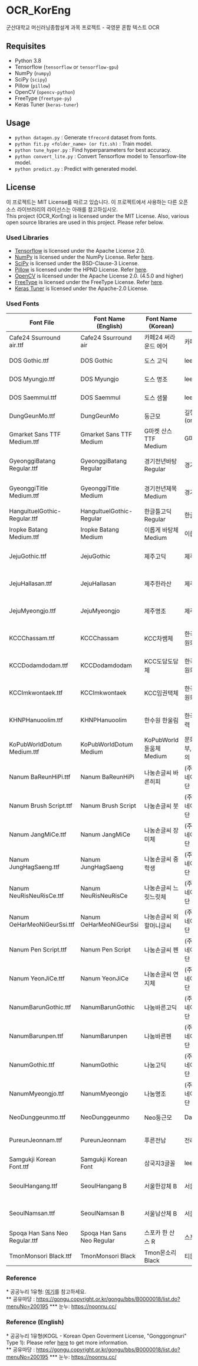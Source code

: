 # OCR_KorEng
군산대학교 머신러닝종합설계 과목 프로젝트 - 국영문 혼합 텍스트 OCR

## Requisites
- Python 3.8
- Tensorflow (`tensorflow` or `tensorflow-gpu`)
- NumPy (`numpy`)
- SciPy (`scipy`)
- Pillow (`pillow`)
- OpenCV (`opencv-python`)
- FreeType (`freetype-py`)
- Keras Tuner (`keras-tuner`)

## Usage
- `python datagen.py` : Generate `tfrecord` dataset from fonts.
- `python fit.py <folder_name> (or fit.sh)` : Train model.
- `python tune_hyper.py` : Find hyperparameters for best accuracy.
- `python convert_lite.py` : Convert Tensorflow model to Tensorflow-lite model.
- `python predict.py` : Predict with generated model. 

## License
이 프로젝트는 MIT License를 따르고 있습니다. 이 프로젝트에서 사용하는 다른 오픈소스 라이브러리의 라이선스는 아래를 참고하십시오.  
This project (OCR_KorEng) is licensed under the MIT License. Also, various open source libraries are used in this project. Please refer below.

### Used Libraries
- [Tensorflow](https://www.tensorflow.org) is licensed under the Apache License 2.0.
- [NumPy](https://numpy.org) is licensed under the NumPy License. Refer [here](https://numpy.org/doc/stable/license.html).
- [SciPy](https://www.scipy.org) is licensed under the BSD-Clause-3 License.
- [Pillow](https://python-pillow.org/) is licensed under the HPND License. Refer [here](https://github.com/python-pillow/Pillow/blob/master/LICENSE).
- [OpenCV](https://opencv.org/) is licensed under the Apache License 2.0. (4.5.0 and higher)
- [FreeType](https://www.freetype.org/) is licensed under the FreeType License. Refer [here](https://gitlab.freedesktop.org/freetype/freetype/-/blob/master/docs/FTL.TXT).
- [Keras Tuner](https://keras-team.github.io/keras-tuner/) is licensed under the Apache-2.0 License.

### Used Fonts
| Font File                      | Font Name (English)        | Font Name (Korean)       | Author                        | License         | From       |
|--------------------------------|----------------------------|--------------------------|-------------------------------|-----------------|------------|
| Cafe24 Ssurround air.ttf       | Cafe24 Ssurround air       | 카페24 써라운드 에어     | 카페24                        | OFL             | 눈누***    |
| DOS Gothic.ttf                 | DOS Gothic                 | 도스 고딕                | leedheo                       | MIT             | 눈누***    |
| DOS Myungjo.ttf                | DOS Myungjo                | 도스 명조                | leedheo                       | MIT             | 눈누***    |
| DOS Saemmul.ttf                | DOS Saemmul                | 도스 샘물                | leedheo                       | MIT             | 눈누***    |
| DungGeunMo.ttf                 | DungGeunMo                 | 둥근모                   | 길형진 (orioncactus)          | Public Domain   | 눈누***    |
| Gmarket Sans TTF Medium.ttf    | Gmarket Sans TTF Medium    | G마켓 산스 TTF Medium    | G마켓                         | OFL             | 눈누***    |
| GyeonggiBatang Regular.ttf     | GyeonggiBatang Regular     | 경기천년바탕 Regular     | 경기도                        | 공공누리 1유형* | 공유마당** |
| GyeonggiTitle Medium.ttf       | GyeonggiTitle Medium       | 경기천년제목 Medium      | 경기도                        | 공공누리 1유형* | 공유마당** |
| HangultuelGothic-Regular.ttf   | HangultuelGothic-Regular   | 한글틀고딕Regular        | 한글마을                      | OFL             | 눈누***    |
| Iropke Batang Medium.ttf       | Iropke Batang Medium       | 이롭게 바탕체 Medium     | 이롭게                        | OFL             | 눈누***    |
| JejuGothic.ttf                 | JejuGothic                 | 제주고딕                 | 제주시                        | 공공누리 1유형* | 공유마당** |
| JejuHallasan.ttf               | JejuHallasan               | 제주한라산               | 제주시                        | 공공누리 1유형* | 공유마당** |
| JejuMyeongjo.ttf               | JejuMyeongjo               | 제주명조                 | 제주시                        | 공공누리 1유형* | 공유마당** |
| KCCChassam.ttf                 | KCCChassam                 | KCC차쌤체                | 한국저작권위원회              | OFL             | 공유마당** |
| KCCDodamdodam.ttf              | KCCDodamdodam              | KCC도담도담체            | 한국저작권위원회              | OFL             | 공유마당** |
| KCCImkwontaek.ttf              | KCCImkwontaek              | KCC임권택체              | 한국저작권위원회              | OFL             | 공유마당** |
| KHNPHanuoolim.ttf              | KHNPHanuoolim              | 한수원 한울림            | 한국수력원자력                | 공공누리 1유형* | 공유마당** |
| KoPubWorldDotum Medium.ttf     | KoPubWorldDotum Medium     | KoPubWorld돋움체 Medium  | 문화체육관광부, 한국출판회의  | 공공누리 1유형* | 공유마당** |
| Nanum BaReunHiPi.ttf           | Nanum BaReunHiPi           | 나눔손글씨 바른히피      | (주)네이버, 재 네이버문화재단 | OFL             | 눈누***    |
| Nanum Brush Script.ttf         | Nanum Brush Script         | 나눔손글씨 붓            | (주)네이버, 재 네이버문화재단 | OFL             | 공유마당** |
| Nanum JangMiCe.ttf             | Nanum JangMiCe             | 나눔손글씨 장미체        | (주)네이버, 재 네이버문화재단 | OFL             | 눈누***    |
| Nanum JungHagSaeng.ttf         | Nanum JungHagSaeng         | 나눔손글씨 중학생        | (주)네이버, 재 네이버문화재단 | OFL             | 눈누***    |
| Nanum NeuRisNeuRisCe.ttf       | Nanum NeuRisNeuRisCe       | 나눔손글씨 느릿느릿체    | (주)네이버, 재 네이버문화재단 | OFL             | 눈누***    |
| Nanum OeHarMeoNiGeurSsi.ttf    | Nanum OeHarMeoNiGeurSsi    | 나눔손글씨 외할머니글씨  | (주)네이버, 재 네이버문화재단 | OFL             | 눈누***    |
| Nanum Pen Script.ttf           | Nanum Pen Script           | 나눔손글씨 펜            | (주)네이버, 재 네이버문화재단 | OFL             | 공유마당** |
| Nanum YeonJiCe.ttf             | Nanum YeonJiCe             | 나눔손글씨 연지체        | (주)네이버, 재 네이버문화재단 | OFL             | 눈누***    |
| NanumBarunGothic.ttf           | NanumBarunGothic           | 나눔바른고딕             | (주)네이버, 재 네이버문화재단 | OFL             | 공유마당** |
| NanumBarunpen.ttf              | NanumBarunpen              | 나눔바른펜               | (주)네이버, 재 네이버문화재단 | OFL             | 공유마당** |
| NanumGothic.ttf                | NanumGothic                | 나눔고딕                 | (주)네이버, 재 네이버문화재단 | OFL             | 공유마당** |
| NanumMyeongjo.ttf              | NanumMyeongjo              | 나눔명조                 | (주)네이버, 재 네이버문화재단 | OFL             | 눈누***    |
| NeoDunggeunmo.ttf              | NeoDunggeunmo              | Neo둥근모                | Dalgona                       | OFL             | 눈누***    |
| PureunJeonnam.ttf              | PureunJeonnam              | 푸른전남                 | 전라남도                      | 공공누리 1유형* | 공유마당** |
| Samgukji Korean Font.ttf       | Samgukji Korean Font       | 삼국지3글꼴              | leedheo                       | MIT             | 눈누***    |
| SeoulHangang.ttf               | SeoulHangang B             | 서울한강체 B             | 서울시                        | 공공누리 1유형* | 공유마당** |
| SeoulNamsan.ttf                | SeoulNamsan B              | 서울남산체 B             | 서울시                        | 공공누리 1유형* | 공유마당** |
| Spoqa Han Sans Neo Regular.ttf | Spoqa Han Sans Neo Regular | 스포카 한 산스 R         | 스포카                        | OFL             | 눈누***    |
| TmonMonsori Black.ttf          | TmonMonsori Black          | Tmon몬소리 Black         | 티몬                          | OFL             | 눈누***    |

### Reference
\* 공공누리 1유형: [여기](https://www.kogl.or.kr/info/license.do#01-tab)를 참고하세요.  
\*\* 공유마당 : https://gongu.copyright.or.kr/gongu/bbs/B0000018/list.do?menuNo=200195
\*\*\* 눈누: https://noonnu.cc/

### Reference (English)
\* 공공누리 1유형(KOGL - Korean Open Goverment License, "Gonggongnuri" Type 1): Please refer [here](https://www.kogl.or.kr/info/license.do#05-tab) to get more information.  
\*\* 공유마당 : https://gongu.copyright.or.kr/gongu/bbs/B0000018/list.do?menuNo=200195
\*\*\* 눈누: https://noonnu.cc/